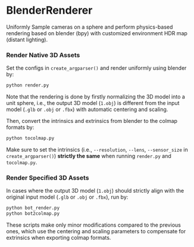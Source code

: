 # BlenderRenderer

Uniformly Sample cameras on a sphere and perform physics-based rendering based on blender (bpy) with customized environment HDR map (distant lighting). 

### Render Native 3D Assets
Set the configs in `create_argparser()` and render uniformly using blender by:
```bash
python render.py
```
Note that the rendering is done by firstly normalizing the 3D model into a unit sphere, i.e., the output 3D model (`1.obj`) is different from the input model (`.glb` or `.obj` or `.fbx`) with automatic centering and scaling. 

Then, convert the intrinsics and extrinsics from blender to the colmap formats by:
```bash
python tocolmap.py
```
Make sure to set the intrinsics (i.e., `--resolution`, `--lens`, `--sensor_size` in `create_argparser()`) **strictly the same** when running `render.py` and `tocolmap.py`.

### Render Specified 3D Assets
In cases where the output 3D model (`1.obj`) should strictly align with the original input model (`.glb` or `.obj` or `.fbx`), run by:
```bash
python bot_render.py
python bot2colmap.py
```
These scripts make only minor modifications compared to the previous ones, which use the centering and scaling parameters to compensate for extrinsics when exporting colmap formats.

